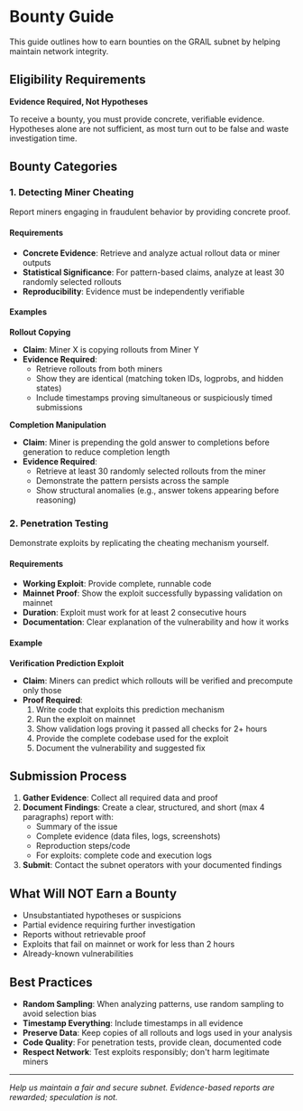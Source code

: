 # Bounty Guide

This guide outlines how to earn bounties on the GRAIL subnet by helping maintain network integrity.

## Eligibility Requirements

**Evidence Required, Not Hypotheses**

To receive a bounty, you must provide concrete, verifiable evidence. Hypotheses alone are not sufficient, as most turn out to be false and waste investigation time.

## Bounty Categories

### 1. Detecting Miner Cheating

Report miners engaging in fraudulent behavior by providing concrete proof.

#### Requirements

- **Concrete Evidence**: Retrieve and analyze actual rollout data or miner outputs
- **Statistical Significance**: For pattern-based claims, analyze at least 30 randomly selected rollouts
- **Reproducibility**: Evidence must be independently verifiable

#### Examples

**Rollout Copying**
- **Claim**: Miner X is copying rollouts from Miner Y
- **Evidence Required**: 
  - Retrieve rollouts from both miners
  - Show they are identical (matching token IDs, logprobs, and hidden states)
  - Include timestamps proving simultaneous or suspiciously timed submissions

**Completion Manipulation**
- **Claim**: Miner is prepending the gold answer to completions before generation to reduce completion length
- **Evidence Required**:
  - Retrieve at least 30 randomly selected rollouts from the miner
  - Demonstrate the pattern persists across the sample
  - Show structural anomalies (e.g., answer tokens appearing before reasoning)

### 2. Penetration Testing

Demonstrate exploits by replicating the cheating mechanism yourself.

#### Requirements

- **Working Exploit**: Provide complete, runnable code
- **Mainnet Proof**: Show the exploit successfully bypassing validation on mainnet
- **Duration**: Exploit must work for at least 2 consecutive hours
- **Documentation**: Clear explanation of the vulnerability and how it works

#### Example

**Verification Prediction Exploit**
- **Claim**: Miners can predict which rollouts will be verified and precompute only those
- **Proof Required**:
  1. Write code that exploits this prediction mechanism
  2. Run the exploit on mainnet
  3. Show validation logs proving it passed all checks for 2+ hours
  4. Provide the complete codebase used for the exploit
  5. Document the vulnerability and suggested fix

## Submission Process

1. **Gather Evidence**: Collect all required data and proof
2. **Document Findings**: Create a clear, structured, and short (max 4 paragraphs) report with:
   - Summary of the issue
   - Complete evidence (data files, logs, screenshots)
   - Reproduction steps/code
   - For exploits: complete code and execution logs
3. **Submit**: Contact the subnet operators with your documented findings

## What Will NOT Earn a Bounty

- Unsubstantiated hypotheses or suspicions
- Partial evidence requiring further investigation
- Reports without retrievable proof
- Exploits that fail on mainnet or work for less than 2 hours
- Already-known vulnerabilities

## Best Practices

- **Random Sampling**: When analyzing patterns, use random sampling to avoid selection bias
- **Timestamp Everything**: Include timestamps in all evidence
- **Preserve Data**: Keep copies of all rollouts and logs used in your analysis
- **Code Quality**: For penetration tests, provide clean, documented code
- **Respect Network**: Test exploits responsibly; don't harm legitimate miners

---

*Help us maintain a fair and secure subnet. Evidence-based reports are rewarded; speculation is not.*
